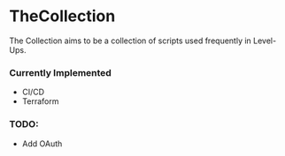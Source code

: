 # TheCollection

The Collection aims to be a collection of scripts used frequently in Level-Ups.

### Currently Implemented

- CI/CD
- Terraform

### TODO:

- Add OAuth